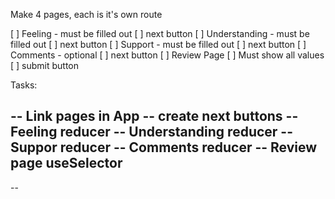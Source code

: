 Make 4 pages, each is it's own route
<!-- [ ] Home page
    [ ] start survey button -->
[ ] Feeling - must be filled out
    [ ] next button
[ ] Understanding - must be filled out
    [ ] next button
[ ] Support - must be filled out
    [ ] next button
[ ] Comments - optional
    [ ] next button
[ ] Review Page
    [ ] Must show all values
    [ ] submit button
<!-- [ ] Thank you Page
    [ ] return to home button -->



Tasks:
<!-- D O N E----------------------------------------------
 ----D O N E -------------------------------------------------------->
-- Link pages in App
-- create next buttons
-- Feeling reducer
-- Understanding reducer
-- Suppor reducer
-- Comments reducer
-- Review page useSelector
-- 
-- 
